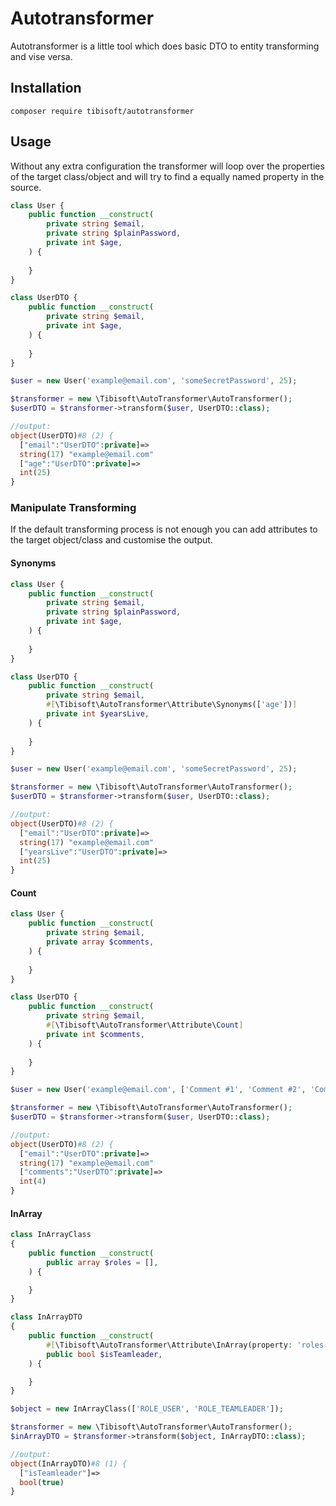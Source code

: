 # Autotransformer

Autotransformer is a little tool which does basic DTO to entity transforming and vise versa. 

## Installation 
```
composer require tibisoft/autotransformer
```

## Usage

Without any extra configuration the transformer will loop over the properties of the target class/object and will try to find a equally named property in the source.

```php
class User {
    public function __construct(
        private string $email,
        private string $plainPassword,
        private int $age,
    ) {
    
    }
}

class UserDTO {
    public function __construct(
        private string $email,
        private int $age,
    ) {
    
    }
}

$user = new User('example@email.com', 'someSecretPassword', 25);

$transformer = new \Tibisoft\AutoTransformer\AutoTransformer();
$userDTO = $transformer->transform($user, UserDTO::class);

//output:
object(UserDTO)#8 (2) {
  ["email":"UserDTO":private]=>
  string(17) "example@email.com"
  ["age":"UserDTO":private]=>
  int(25)
}
```

### Manipulate Transforming

If the default transforming process is not enough you can add attributes to the target object/class and customise the output.

#### Synonyms

```php
class User {
    public function __construct(
        private string $email,
        private string $plainPassword,
        private int $age,
    ) {
    
    }
}

class UserDTO {
    public function __construct(
        private string $email, 
        #[\Tibisoft\AutoTransformer\Attribute\Synonyms(['age'])] 
        private int $yearsLive,
    ) {
    
    }
}

$user = new User('example@email.com', 'someSecretPassword', 25);

$transformer = new \Tibisoft\AutoTransformer\AutoTransformer();
$userDTO = $transformer->transform($user, UserDTO::class);

//output:
object(UserDTO)#8 (2) {
  ["email":"UserDTO":private]=>
  string(17) "example@email.com"
  ["yearsLive":"UserDTO":private]=>
  int(25)
}
```

#### Count
```php
class User {
    public function __construct(
        private string $email, 
        private array $comments,
    ) {
    
    }
}

class UserDTO {
    public function __construct(
        private string $email,
        #[\Tibisoft\AutoTransformer\Attribute\Count]
        private int $comments,
    ) {
    
    }
}

$user = new User('example@email.com', ['Comment #1', 'Comment #2', 'Comment #3', 'Comment #4']);

$transformer = new \Tibisoft\AutoTransformer\AutoTransformer();
$userDTO = $transformer->transform($user, UserDTO::class);

//output:
object(UserDTO)#8 (2) {
  ["email":"UserDTO":private]=>
  string(17) "example@email.com"
  ["comments":"UserDTO":private]=>
  int(4)
}
```
#### InArray
```php
class InArrayClass
{
    public function __construct(
        public array $roles = [],
    ) {

    }
}

class InArrayDTO
{
    public function __construct(
        #[\Tibisoft\AutoTransformer\Attribute\InArray(property: 'roles', value: 'ROLE_TEAMLEADER')]
        public bool $isTeamleader,
    ) {

    }
}

$object = new InArrayClass(['ROLE_USER', 'ROLE_TEAMLEADER']);

$transformer = new \Tibisoft\AutoTransformer\AutoTransformer();
$inArrayDTO = $transformer->transform($object, InArrayDTO::class);

//output:
object(InArrayDTO)#8 (1) {
  ["isTeamleader"]=>
  bool(true)
}
```

